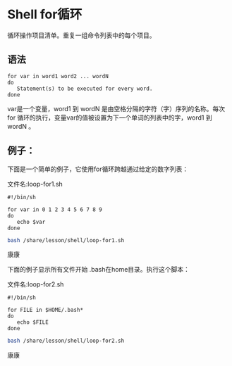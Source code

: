 # Shell for循环

循环操作项目清单。重复一组命令列表中的每个项目。

## 	语法

```shell
for var in word1 word2 ... wordN
do
   Statement(s) to be executed for every word.
done
```

var是一个变量，word1 到 wordN 是由空格分隔的字符（字）序列的名称。每次for 循环的执行，变量var的值被设置为下一个单词的列表中的字，word1 到 wordN 。

## 	例子：

下面是一个简单的例子，它使用for循环跨越通过给定的数字列表：

文件名:loop-for1.sh

```shell
#!/bin/sh

for var in 0 1 2 3 4 5 6 7 8 9
do
   echo $var
done
```

```bash
bash /share/lesson/shell/loop-for1.sh
```

康康



下面的例子显示所有文件开始 .bash在home目录。执行这个脚本： 						

文件名:loop-for2.sh		

```shell
#!/bin/sh

for FILE in $HOME/.bash*
do
   echo $FILE
done
```

```bash
bash /share/lesson/shell/loop-for2.sh
```

康康